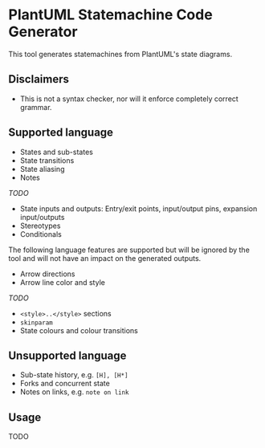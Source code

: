 # PlantUML Statemachine Code Generator

This tool generates statemachines from PlantUML's state diagrams.

## Disclaimers

- This is not a syntax checker, nor will it enforce completely correct grammar.

## Supported language

- States and sub-states
- State transitions
- State aliasing
- Notes

*TODO*
- State inputs and outputs: Entry/exit points, input/output pins, expansion input/outputs
- Stereotypes
- Conditionals

The following language features are supported but will be ignored by the tool and will not have an impact on the generated outputs.

- Arrow directions
- Arrow line color and style

*TODO*
- `<style>..</style>` sections
- `skinparam`
- State colours and colour transitions

## Unsupported language

- Sub-state history, e.g. `[H], [H*]`
- Forks and concurrent state
- Notes on links, e.g. `note on link`

## Usage

TODO
